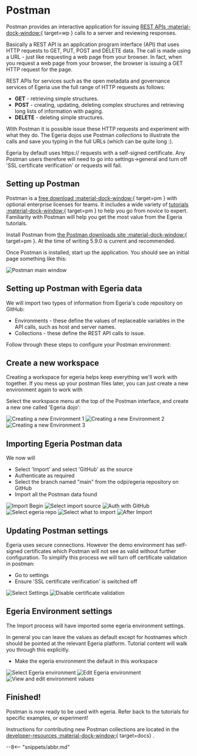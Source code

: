 <!-- SPDX-License-Identifier: CC-BY-4.0 -->
<!-- Copyright Contributors to the ODPi Egeria project 2022. -->

# Postman

Postman provides an interactive application for issuing [REST APIs :material-dock-window:](https://en.wikipedia.org/wiki/Representational_state_transfer){ target=wp } calls to a server and reviewing responses.

Basically a REST API is an application program interface (API) that uses HTTP requests to GET, PUT, POST and DELETE data.  The call is made using a URL - just like requesting a web page from your browser.  In fact, when you request a web page from your browser, the browser is issuing a GET HTTP request for the page.

REST APIs for services such as the open metadata and governance services of Egeria use the full range of HTTP requests as follows:

* **GET** - retrieving simple structures.
* **POST** - creating, updating, deleting complex structures and retrieving long lists of information with paging.
* **DELETE** - deleting simple structures.

With Postman it is possible issue these HTTP requests and experiment with what they do.
The Egeria dojos use Postman *collections* to illustrate the calls and save you typing in the full URLs (which can be quite long :).

Egeria by default uses https:// requests with a self-signed certificate. Any Postman users therefore will need to
go into settings->general and turn off 'SSL certificate verification' or requests will fail.

## Setting up Postman 

Postman is a [free download :material-dock-window:](https://www.getpostman.com/){ target=pm } with optional enterprise licenses for teams.  It includes a wide variety of [tutorials :material-dock-window:](https://learning.getpostman.com/concepts/){ target=pm } to help you go from novice to expert.  Familiarity with Postman will help you get the most value from the Egeria tutorials.

Install Postman from [the Postman downloads site :material-dock-window:](https://www.getpostman.com/downloads/){ target=pm }. At the time of writing 5.9.0 is  current and recommended.

Once Postman is installed, start up the application.  You should see an initial page something like this:

![Postman main window](postman-mainmenu.png)

## Setting up Postman with Egeria data

We will import two types of information from Egeria's code repository on GitHub:
* Environments - these define the values of replaceable variables in the API calls, such as host and server names.
* Collections - these define the REST API calls to issue.

Follow through these steps to configure your Postman environment:

## Create a new workspace

Creating a workspace for egeria helps keep everything we'll work with together. If you mess up your
postman files later, you can just create a new environment again to work with

Select the workspace menu at the top of the Postman interface, and create a new one
called 'Egeria dojo':

![Creating a new Environment 1](postman-workspace1.png)
![Creating a new Environment 2](postman-workspace2.png)
![Creating a new Environment 3](postman-workspace3.png)

## Importing Egeria Postman data

We now will
* Select 'Import' and select 'GitHub' as the source
* Authenticate as required
* Select the branch named "main" from the odpi/egeria repository on GitHub
* Import all the Postman data found

![Import Begin](postman-import-begin.png)
![Select import source](postman-import-coderepo.png)
![Auth with GitHub](postman-import-gotogh.png)
![Select egeria repo](postman-import-ghrepo.png)
![Select what to import](postman-import-select.png)
![After Import](postman-import-after.png)

## Updating Postman settings

Egeria uses secure connections. However the demo environment has self-signed certificates which 
Postman will not see as valid without further configuration. To simplify this process we will 
turn off certificate validation in postman:

* Go to settings
* Ensure 'SSL certificate verification' is switched off

![Select Settings](postman-settings-select.png)
![Disable certificate validation](postman-settings-change.png)

## Egeria Environment settings

The Import process will have imported some egeria environment settings.

In general you can leave the values as default except for hostnames which should be pointed at the relevant
Egeria platform. Tutorial content will walk you through this explicitly.

* Make the egeria environment the default in this workspace

![Select Egeria environment](postman-env-select.png)
![Edit Egeria environment](postman-env-editselect.png)
![View and edit environment values](postman-env-edit.png)

## Finished!

Postman is now ready to be used with egeria. Refer back to the tutorials for specific
examples, or experiment!

Instructions for contributing new Postman collections
are located in the [developer-resources :material-dock-window:](/guides/contributor/guidelines/#postman-artifacts-for-apis){ target=docs} .

--8<-- "snippets/abbr.md"
